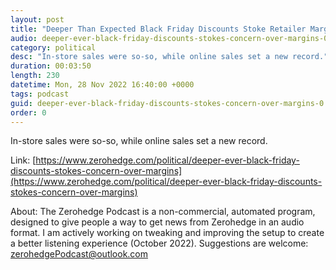 ```yaml
---
layout: post
title: "Deeper Than Expected Black Friday Discounts Stoke Retailer Margin Angst"
audio: deeper-ever-black-friday-discounts-stokes-concern-over-margins-0
category: political
desc: "In-store sales were so-so, while online sales set a new record."
duration: 00:03:50
length: 230
datetime: Mon, 28 Nov 2022 16:40:00 +0000
tags: podcast
guid: deeper-ever-black-friday-discounts-stokes-concern-over-margins-0
order: 0
---
```

In-store sales were so-so, while online sales set a new record.

Link: [https://www.zerohedge.com/political/deeper-ever-black-friday-discounts-stokes-concern-over-margins](https://www.zerohedge.com/political/deeper-ever-black-friday-discounts-stokes-concern-over-margins)

About: The Zerohedge Podcast is a non-commercial, automated program, designed to give people a way to get news from Zerohedge in an audio format.  I am actively working on tweaking and improving the setup to create a better listening experience (October 2022).  Suggestions are welcome: [zerohedgePodcast@outlook.com](mailto:zerohedgePodcast@outlook.com)
